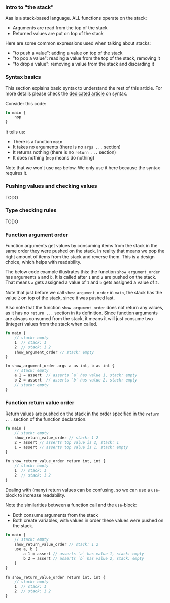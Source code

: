 
### Intro to "the stack"

Aaa is a stack-based language. ALL functions operate on the stack:
* Arguments are read from the top of the stack
* Returned values are put on top of the stack

Here are some common expressions used when talking about stacks:
* "to push a value": adding a value on top of the stack
* "to pop a value": reading a value from the top of the stack, removing it
* "to drop a value": removing a value from the stack and discarding it

### Syntax basics

This section explains basic syntax to understand the rest of this article. For more details please check the [dedicated article](./syntax.md) on syntax.

Consider this code:
```rs
fn main {
    nop
}
```

It tells us:
* There is a function `main`
* It takes no arguments (there is no `args ...` section)
* It returns nothing (there is no `return ...` section)
* It does nothing (`nop` means do nothing)

Note that we won't use `nop` below. We only use it here because the syntax requires it.

### Pushing values and checking values

TODO

### Type checking rules

TODO

### Function argument order

Function arguments get values by consuming items from the stack in the same order they were pushed on the stack. In reality that means we pop the right amount of items from the stack and reverse them. This is a design choice, which helps with readability.

The below code example illustrates this: the function `show_argument_order` has arguments `a` and `b`. It is called after `1` and `2` are pushed on the stack. That means `a` gets assigned a value of `1` and `b` gets assigned a value of `2`.

Note that just before we call `show_argument_order` in `main`, the stack has the value `2` on top of the stack, since it was pushed last.

Also note that the function `show_argument_order` does not return any values, as it has no `return ...` section in its definition. Since function arguments are always consumed from the stack, it means it will just consume two (integer) values from the stack when called.

```rs
fn main {
    // stack: empty
    1  // stack: 1
    2  // stack: 1 2
    show_argument_order // stack: empty
}

fn show_argument_order args a as int, b as int {
    // stack: empty
    a 1 = assert  // asserts `a` has value 1, stack: empty
    b 2 = assert  // asserts `b` has value 2, stack: empty
    // stack: empty
}
```

### Function return value order

Return values are pushed on the stack in the order specified in the `return ...` section of the function declaration.

```rs
fn main {
    // stack: empty
    show_return_value_order // stack: 1 2
    2 = assert // asserts top value is 2, stack: 1
    1 = assert // asserts top value is 1, stack: empty
}

fn show_return_value_order return int, int {
    // stack: empty
    1  // stack: 1
    2  // stack: 1 2
}
```

Dealing with (many) return values can be confusing, so we can use a `use`-block to increase readability.

Note the similarities between a function call and the `use`-block:
* Both consume arguments from the stack
* Both create variables, with values in order these values were pushed on the stack.

```rs
fn main {
    // stack: empty
    show_return_value_order // stack: 1 2
    use a, b {
        a 1 = assert // asserts `a` has value 1, stack: empty
        b 2 = assert // asserts `b` has value 2, stack: empty
    }
}

fn show_return_value_order return int, int {
    // stack: empty
    1  // stack: 1
    2  // stack: 1 2
}
```
